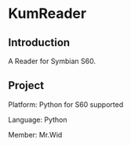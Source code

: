 KumReader
=========

Introduction
------------
A Reader for Symbian S60.

Project
-------
Platform: Python for S60 supported

Language: Python

Member: Mr.Wid

